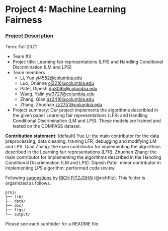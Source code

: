 # Project 4: Machine Learning Fairness

### [Project Description](doc/project4_desc.md)

Term: Fall 2021

+ Team #3
+ Projec title: Learning fair representations (LFR) and Handling Conditional Discrimination (LM and LPS)
+ Team members
	+ Li, Yue yl4552@columbia.edu
	+ Luo, Orianne ol2216@columbia.edu
	+ Patel, Dipesh dp3095@columbia.edu
	+ Wang, Yalin yw3727@columbia.edu
	+ Zhang, Qian qz2416@columbia.edu
	+ Zhang, Zhuohan zz2751@columbia.edu
+ Project summary: Our project implements the algorithms describled in the given paper Learning fair representations (LFR) and Handling Conditional Discrimination (LM and LPS). These models are trained and tested on the COMPASS dataset.
	
**Contribution statement**: [default] 
Yue Li: the main contributor for the data preprocessing, data cleaning, training LFR, debugging and modifying LM and LPS.
Qian Zhang: the main contributor for implementing the algorithms described in the Learning fair representations (LFR).
Zhuohan Zhang: the main contributor for implementing the algorithms described in the Handling Conditional Discrimination (LM and LPS).
Dipesh Patel: minor contributor in implementing LPS algorithm; performed code review.

Following [suggestions](http://nicercode.github.io/blog/2013-04-05-projects/) by [RICH FITZJOHN](http://nicercode.github.io/about/#Team) (@richfitz). This folder is orgarnized as follows.

```
proj/
├── lib/
├── data/
├── doc/
├── figs/
└── output/
```

Please see each subfolder for a README file.
